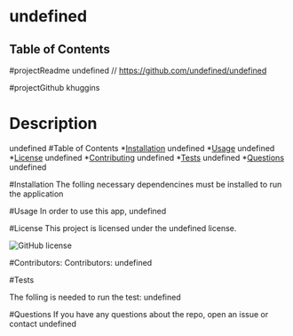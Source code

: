 

  # undefined

  ## Table of Contents
 
 #projectReadme undefined
//  https://github.com/undefined/undefined

#projectGithub
 khuggins
 # Description
 undefined
 #Table of Contents
 *[Installation](#installation)
 undefined
 *[Usage](#usage)
 undefined
 *[License](#license)
 undefined
 *[Contributing](#contributing)
 undefined
 *[Tests](#tests)
 undefined
 *[Questions](#questions)
 undefined

 #Installation
 The folling necessary dependencines must be installed to run the application

 #Usage
 In order to use this app, undefined

 #License
 This project is licensed under the undefined license.

![GitHub license](https://img.shields.io/badge/license-MIT-blue.svg)

 #Contributors: 
 Contributors: undefined

 #Tests

 The folling is needed to run the test: undefined

 #Questions
 If you have any questions about the repo, open an issue or contact undefined
